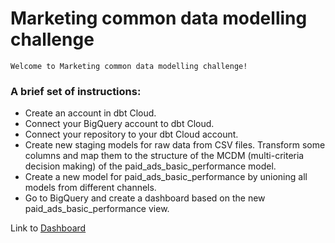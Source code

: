 # Marketing common data modelling challenge
	Welcome to Marketing common data modelling challenge!

### A brief set of instructions:
- Create an account in dbt Cloud.
- Connect your BigQuery account to dbt Cloud.
- Connect your repository to your dbt Cloud account.
- Create new staging models for raw data from CSV files. Transform some columns and map them to the structure of the MCDM (multi-criteria decision making) of the paid_ads_basic_performance model.
- Create a new model for paid_ads_basic_performance by unioning all models from different channels.
- Go to BigQuery and create a dashboard based on the new paid_ads_basic_performance view.

Link to [Dashboard](https://lookerstudio.google.com/reporting/6d0f667b-622f-4609-a7c9-b12af4889195)
